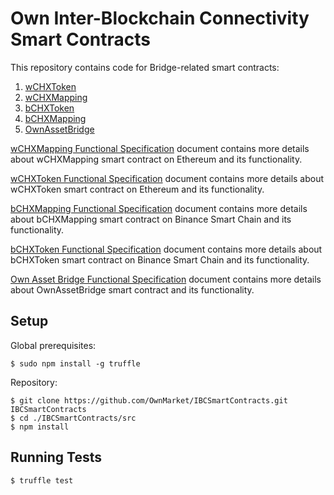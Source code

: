 # Own Inter-Blockchain Connectivity Smart Contracts

This repository contains code for Bridge-related smart contracts:
1. [wCHXToken](https://etherscan.io/token/0xd883d21af976ec9fa409c9f2944a1e7d03d21946)
2. [wCHXMapping](https://etherscan.io/address/0x766eAAbd47c53f548Cf225f8EB7AB300648FC236)
3. [bCHXToken](https://bscscan.com/address/0xd883d21af976ec9fa409c9f2944a1e7d03d21946)
4. [bCHXMapping](https://bscscan.com/address/0x766eaabd47c53f548cf225f8eb7ab300648fc236)
5. [OwnAssetBridge]()

[wCHXMapping Functional Specification](docs/wCHXMappingFunctionalSpecification.md) document contains more details about wCHXMapping smart contract on Ethereum and its functionality.

[wCHXToken Functional Specification](docs/wCHXTokenFunctionalSpecification.md) document contains more details about wCHXToken smart contract on Ethereum and its functionality.

[bCHXMapping Functional Specification](docs/bCHXMappingFunctionalSpecification.md) document contains more details about bCHXMapping smart contract on Binance Smart Chain and its functionality.

[bCHXToken Functional Specification](docs/bCHXTokenFunctionalSpecification.md) document contains more details about bCHXToken smart contract on Binance Smart Chain and its functionality.

[Own Asset Bridge Functional Specification](docs/OwnAssetBridgeFunctionalSpecification.md) document contains more details about OwnAssetBridge smart contract and its functionality.


## Setup

Global prerequisites:

```
$ sudo npm install -g truffle
```

Repository:

```
$ git clone https://github.com/OwnMarket/IBCSmartContracts.git IBCSmartContracts
$ cd ./IBCSmartContracts/src
$ npm install
```

## Running Tests

```
$ truffle test
```
